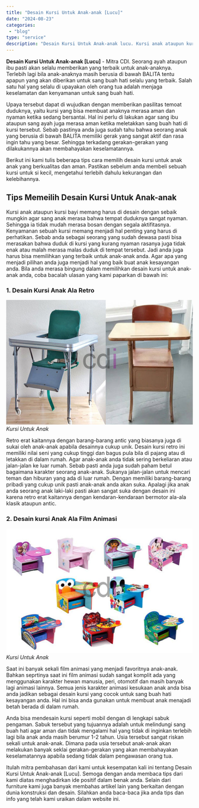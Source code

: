 ```yaml
---
title: "Desain Kursi Untuk Anak-anak [Lucu]"
date: "2024-08-23"
categories:
 - "blog"
type: "service"
description: "Desain Kursi Untuk Anak-anak lucu. Kursi anak ataupun kursi bayi memang harus di desain dengan sebaik mungkin agar sang anak merasa bahwa tempat duduknya sangat nyaman...."
---
```


**Desain Kursi Untuk Anak-anak \[Lucu\]** - Mitra CDI. Seorang ayah ataupun ibu pasti akan selalu memberikan yang terbaik untuk anak-anaknya. Terlebih lagi bila anak-anaknya masih berusia di bawah BALITA tentu apapun yang akan diberikan untuk sang buah hati selalu yang terbaik. Salah satu hal yang selalu di upayakan oleh orang tua adalah menjaga keselamatan dan kenyamanan untuk sang buah hati.

Upaya tersebut dapat di wujudkan dengan memberikan pasilitas temoat duduknya, yaitu kursi yang bisa membuat anaknya merasa aman dan nyaman ketika sedang bersantai. Hal ini perlu di lakukan agar sang ibu ataupun sang ayah juga merasa aman ketika meletakkan sang buah hati di kursi tersebut. Sebab pastinya anda juga sudah tahu bahwa seorang anak yang berusia di bawah BALITA memiliki gerak yang sangat aktif dan rasa ingin tahu yang besar. Sehingga terkadang gerakan-gerakan yang dilakukannya akan membahayakan keselamatannya.

Berikut ini kami tulis beberapa tips cara memilih desain kursi untuk anak anak yang berkualitas dan aman. Pastikan sebelum anda membeli sebuah kursi untuk si kecil, mengetahui terlebih dahulu kekurangan dan kelebihannya.

## Tips Memeilih Desain Kursi Untuk Anak-anak

Kursi anak ataupun kursi bayi memang harus di desain dengan sebaik mungkin agar sang anak merasa bahwa tempat duduknya sangat nyaman. Sehingga ia tidak mudah merasa bosan dengan segala aktifitasnya. Kenyamanan sebuah kursi memang menjadi hal penting yang harus di perhatikan. Sebab anda sebagai seorang yang sudah dewasa pasti bisa merasakan bahwa duduk di kursi yang kurang nyaman rasanya juga tidak enak atau malah merasa malas duduk di tempat tersebut. Jadi anda juga harus bisa memilihkan yang terbaik untuk anak-anak anda. Agar apa yang menjadi pilihan anda juga menjadi hal yang baik buat anak kesayangan anda. Bila anda merasa bingung dalam memilihkan desain kursi untuk anak-anak anda, coba bacalah ulasan yang kami paparkan di bawah ini:
### 1\. Desain Kursi Anak Ala Retro

![Desain Kursi Untuk Anak-anak [Lucu]](/images/blog/kursi-anak-lucu.jpg)
*Kursi Untuk Anak*

Retro erat kaitannya dengan barang-barang antic yang biasanya juga di sukai oleh anak-anak apabila desainnya cukup unik. Desain kursi retro ini memiliki nilai seni yang cukup tinggi dan bagus pula bila di pajang atau di letakkan di dalam rumah. Agar anak-anak anda tidak sering berkeliaran atau jalan-jalan ke luar rumah. Sebab pasti anda juga sudah paham betul bagaimana karakter seorang anak-anak. Sukanya jalan-jalan untuk mencari teman dan hiburan yang ada di luar rumah. Dengan memiliki barang-barang pribadi yang cukup unik pasti anak-anak anda akan suka. Apalagi jika anak anda seorang anak laki-laki pasti akan sangat suka dengan desain ini karena retro erat kaitannya dengan kendaran-kendaraan bermotor ala-ala klasik ataupun antic.

### 2\. Desain kursi Anak Ala Film Animasi

![Desain Kursi Untuk Anak-anak [Lucu]](/images/blog/kursi-anak-lucu-2.jpg)
*Kursi Untuk Anak*

Saat ini banyak sekali film animasi yang menjadi favoritnya anak-anak. Bahkan seprtinya saat ini film animasi sudah sangat komplit ada yang menggunakan karakter hewan manusia, peri, otomotif dan masih banyak lagi animasi lainnya. Semua jenis karakter animasi kesukaan anak anda bisa anda jadikan sebagai desain kursi yang cocok untuk sang buah hati kesayangan anda. Hal ini bisa anda gunakan untuk membuat anak menajadi betah berada di dalam rumah.

Anda bisa mendesain kursi seperti mobil dengan di lengkapi sabuk pengaman. Sabuk tersebut yang tujuannya adalah untuk melindungi sang buah hati agar aman dan tidak mengalami hal yang tidak di inginkan terlebih lagi bila anak anda masih berumur 1-2 tahun. Usia tersebut sangat riskan sekali untuk anak-anak. Dimana pada usia tersebut anak-anak akan melakukan banyak seklai gerakan-gerakan yang akan membahayakan keselamatannya apabila sedang tidak dalam pengawasan orang tua.

Itulah mitra pembahasan dari kami untuk kesempatan kali ini tentang Desain Kursi Untuk Anak-anak \[Lucu\]. Semoga dengan anda membaca tips dari kami diatas menghadirkan ide positif dalam benak anda. Selain dari furniture kami juga banyak membahas artikel lain yang berkaitan dengan dunia konstruksi dan desain. Silahkan anda baca-baca jika anda tips dan info yang telah kami uraikan dalam website ini.


